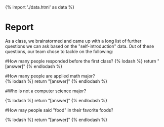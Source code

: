 {% import './data.html' as data %}

# Report

As a class, we brainstormed and came up with a long list of further questions we can ask based
on the "self-introduction" data. Out of these questions, our team chose to tackle on
the following:


#How many people responded before the first class?
{% lodash %}
return "[answer]"
{% endlodash %}



#How many people are applied math major? 	
{% lodash %}
return "[answer]"
{% endlodash %}



#Who is not a computer science major? 

{% lodash %}
return "[answer]"
{% endlodash %}


#How may people said "food" in their favorite foods? 

{% lodash %}
return "[answer]"
{% endlodash %}
